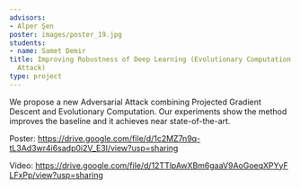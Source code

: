 ```yaml
---
advisors:
- Alper Şen
poster: images/poster_19.jpg
students:
- name: Samet Demir
title: Improving Robustness of Deep Learning (Evolutionary Computation Adversarial
  Attack)
type: project
---
```


We propose a new Adversarial Attack combining Projected Gradient Descent and Evolutionary Computation. Our experiments show the method improves the baseline and it achieves near state-of-the-art.


Poster: <https://drive.google.com/file/d/1c2MZ7n9q-tL3Ad3wr4i6sadp0i2V_E3l/view?usp=sharing>


Video: <https://drive.google.com/file/d/12TTlpAwXBm6gaaV9AoGoeqXPYyFLFxPp/view?usp=sharing>